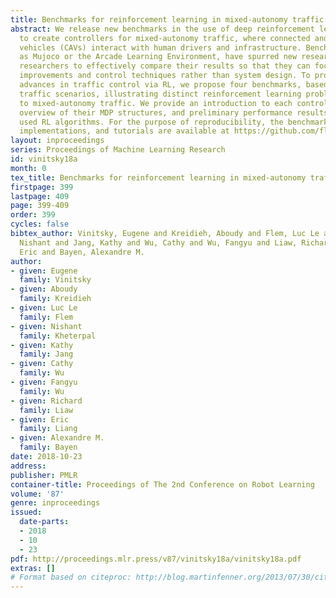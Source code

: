```yaml
---
title: Benchmarks for reinforcement learning in mixed-autonomy traffic
abstract: We release new benchmarks in the use of deep reinforcement learning (RL)
  to create controllers for mixed-autonomy traffic, where connected and autonomous
  vehicles (CAVs) interact with human drivers and infrastructure. Benchmarks, such
  as Mujoco or the Arcade Learning Environment, have spurred new research by enabling
  researchers to effectively compare their results so that they can focus on algorithmic
  improvements and control techniques rather than system design. To promote similar
  advances in traffic control via RL, we propose four benchmarks, based on three new
  traffic scenarios, illustrating distinct reinforcement learning problems with applications
  to mixed-autonomy traffic. We provide an introduction to each control problem, an
  overview of their MDP structures, and preliminary performance results from commonly
  used RL algorithms. For the purpose of reproducibility, the benchmarks, reference
  implementations, and tutorials are available at https://github.com/flow-project/flow.
layout: inproceedings
series: Proceedings of Machine Learning Research
id: vinitsky18a
month: 0
tex_title: Benchmarks for reinforcement learning in mixed-autonomy traffic
firstpage: 399
lastpage: 409
page: 399-409
order: 399
cycles: false
bibtex_author: Vinitsky, Eugene and Kreidieh, Aboudy and Flem, Luc Le and Kheterpal,
  Nishant and Jang, Kathy and Wu, Cathy and Wu, Fangyu and Liaw, Richard and Liang,
  Eric and Bayen, Alexandre M.
author:
- given: Eugene
  family: Vinitsky
- given: Aboudy
  family: Kreidieh
- given: Luc Le
  family: Flem
- given: Nishant
  family: Kheterpal
- given: Kathy
  family: Jang
- given: Cathy
  family: Wu
- given: Fangyu
  family: Wu
- given: Richard
  family: Liaw
- given: Eric
  family: Liang
- given: Alexandre M.
  family: Bayen
date: 2018-10-23
address: 
publisher: PMLR
container-title: Proceedings of The 2nd Conference on Robot Learning
volume: '87'
genre: inproceedings
issued:
  date-parts:
  - 2018
  - 10
  - 23
pdf: http://proceedings.mlr.press/v87/vinitsky18a/vinitsky18a.pdf
extras: []
# Format based on citeproc: http://blog.martinfenner.org/2013/07/30/citeproc-yaml-for-bibliographies/
---
```

